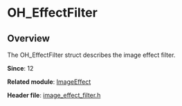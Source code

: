# OH_EffectFilter

## Overview

The OH_EffectFilter struct describes the image effect filter.

**Since**: 12

**Related module**: [ImageEffect](capi-imageeffect.md)

**Header file**: [image_effect_filter.h](capi-image-effect-filter-h.md)

